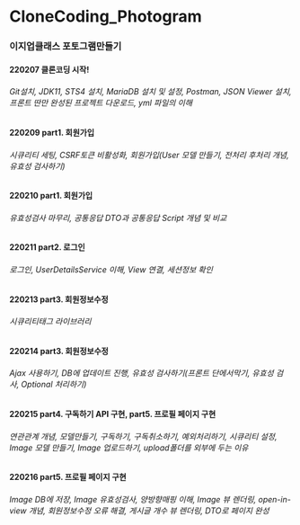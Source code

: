 # CloneCoding_Photogram

### 이지업클래스 포토그램만들기

#### 220207 __클론코딩 시작!__
###### Git설치, JDK11, STS4 설치, MariaDB 설치 및 설정, Postman, JSON Viewer 설치, 프론트 딴만 완성된 프로젝트 다운로드, yml 파일의 이해

#### 220209 __part1. 회원가입__
###### 시큐리티 세팅, CSRF토큰 비활성화, 회원가입(User 모델 만들기, 전처리 후처리 개념, 유효성 검사하기)

#### 220210 __part1. 회원가입__
###### 유효성검사 마무리, 공통응답 DTO과 공통응답 Script 개념 및 비교


#### 220211 __part2. 로그인__
###### 로그인, UserDetailsService 이해, View 연결, 세션정보 확인

#### 220213 __part3. 회원정보수정__
###### 시큐리티태그 라이브러리


#### 220214 __part3. 회원정보수정__
###### Ajax 사용하기, DB에 업데이트 진행, 유효성 검사하기(프론트 단에서막기, 유효성 검사, Optional 처리하기)


#### 220215 __part4. 구독하기 API 구현, part5. 프로필 페이지 구현__
###### 연관관계 개념, 모델만들기, 구독하기, 구독취소하기, 예외처리하기, 시큐리티 설정, Image 모델 만들기, Image 업로드하기, upload폴더를 외부에 두는 이유

#### 220216 __part5. 프로필 페이지 구현__
###### Image DB에 저장, Image 유효성검사, 양방향매핑 이해, Image 뷰 렌더링, open-in-view 개념, 회원정보수정 오류 해결, 게시글 개수 뷰 렌더링, DTO로 페이지 완성
